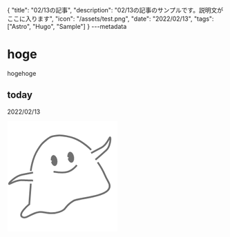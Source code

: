 {
  "title": "02/13の記事",
  "description": "02/13の記事のサンプルです。説明文がここに入ります",
  "icon": "/assets/test.png",
  "date": "2022/02/13",
  "tags": ["Astro", "Hugo", "Sample"]
}
---metadata

# hoge
hogehoge

## today
2022/02/13

![img](/assets/test.png)
